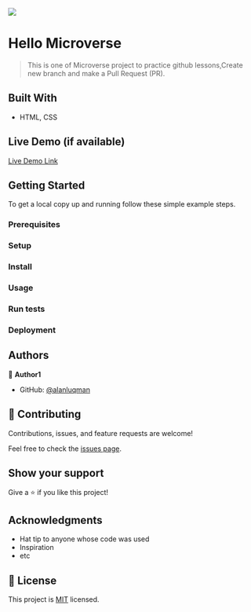 ![](https://img.shields.io/badge/Microverse-blueviolet)

# Hello Microverse

> This is one of Microverse project to practice github lessons,Create new branch and make a Pull Request (PR).


## Built With

- HTML, CSS

## Live Demo (if available)

[Live Demo Link](https://livedemo.com)


## Getting Started

To get a local copy up and running follow these simple example steps.

### Prerequisites

### Setup

### Install

### Usage

### Run tests

### Deployment



## Authors

👤 **Author1**

- GitHub: [@alanluqman](https://github.com/alanluqman)
  

## 🤝 Contributing

Contributions, issues, and feature requests are welcome!

Feel free to check the [issues page](../../issues/).

## Show your support

Give a ⭐️ if you like this project!

## Acknowledgments

- Hat tip to anyone whose code was used
- Inspiration
- etc

## 📝 License

This project is [MIT](./MIT.md) licensed.
